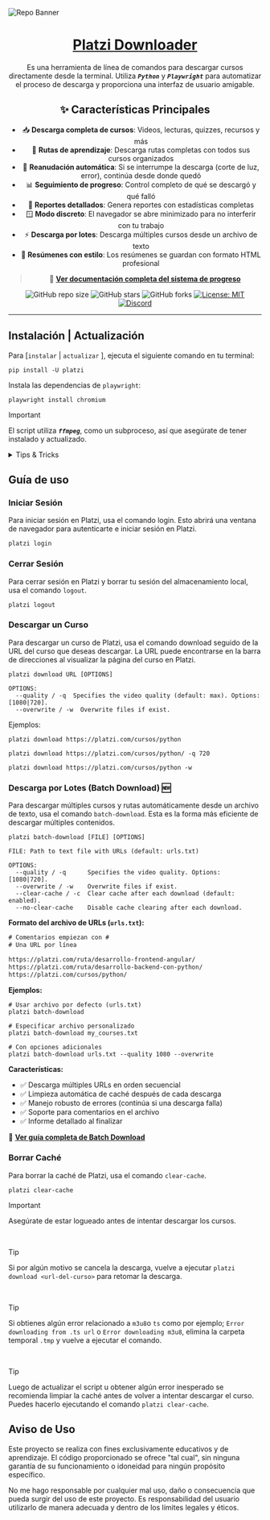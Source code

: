 <!-- markdownlint-disable MD033 MD036 MD041 MD045 MD046 -->

![Repo Banner](https://i.imgur.com/I6zFXds.png)

<div align="center">

<h1 style="border-bottom: none">
    <b><a href="#">Platzi Downloader</a></b>
</h1>

Es una herramienta de línea de comandos para descargar cursos directamente desde la terminal. Utiliza  ***`Python`*** y ***`Playwright`*** para automatizar el proceso de descarga y proporciona una interfaz de usuario amigable.

## ✨ Características Principales

- 📥 **Descarga completa de cursos**: Videos, lecturas, quizzes, recursos y más
- 🎯 **Rutas de aprendizaje**: Descarga rutas completas con todos sus cursos organizados
- 🔄 **Reanudación automática**: Si se interrumpe la descarga (corte de luz, error), continúa desde donde quedó
- 📊 **Seguimiento de progreso**: Control completo de qué se descargó y qué falló
- 💾 **Reportes detallados**: Genera reportes con estadísticas completas
- 🪟 **Modo discreto**: El navegador se abre minimizado para no interferir con tu trabajo
- ⚡ **Descarga por lotes**: Descarga múltiples cursos desde un archivo de texto
- 🎨 **Resúmenes con estilo**: Los resúmenes se guardan con formato HTML profesional

> 📖 **[Ver documentación completa del sistema de progreso](PROGRESS_TRACKING.md)**

![GitHub repo size](https://img.shields.io/github/repo-size/ivansaul/platzi-downloader)
![GitHub stars](https://img.shields.io/github/stars/ivansaul/platzi-downloader)
![GitHub forks](https://img.shields.io/github/forks/ivansaul/platzi-downloader)
[![License: MIT](https://img.shields.io/badge/License-MIT-yellow.svg)](https://opensource.org/licenses/MIT)
[![Discord](https://img.shields.io/badge/-Discord-424549?style=social&logo=discord)](https://discord.gg/tDvybtJ7y9)

</div>

---

## Instalación | Actualización

Para [`instalar` | `actualizar` ], ejecuta el siguiente comando en tu terminal:

```console
pip install -U platzi
```

Instala las dependencias de `playwright`:

```console
playwright install chromium
```

> [!IMPORTANT]
> El script utiliza ***`ffmpeg`***, como un subproceso, así que asegúrate de tener instalado y actualizado.

<details>

<summary>Tips & Tricks</summary>

## FFmpeg Instalación

### Ubuntu / Debian

```console
sudo apt install ffmpeg -y
```

### Arch Linux

```console
sudo pacman -S ffmpeg
```

### Windows [[Tutorial]][ffmpeg-youtube]

Puedes descargar la versión de `ffmpeg` para Windows desde [aquí][ffmpeg]. o algún gestor de paquetes como [`Scoop`][scoop] o [`Chocolatey`][chocolatey].

```console
scoop install ffmpeg
```

</details>

## Guía de uso

### Iniciar Sesión

Para iniciar sesión en Platzi, usa el comando login. Esto abrirá una ventana de navegador para autenticarte e iniciar sesión en Platzi.

```console
platzi login
```

### Cerrar Sesión

Para cerrar sesión en Platzi y borrar tu sesión del almacenamiento local, usa el comando `logout`.

```console
platzi logout
```

### Descargar un Curso

Para descargar un curso de Platzi, usa el comando download seguido de la URL del curso que deseas descargar. La URL puede encontrarse en la barra de direcciones al visualizar la página del curso en Platzi.

```console
platzi download URL [OPTIONS]

OPTIONS:
  --quality / -q  Specifies the video quality (default: max). Options: [1080|720].
  --overwrite / -w  Overwrite files if exist.
```

Ejemplos:

```console
platzi download https://platzi.com/cursos/python
```

```console
platzi download https://platzi.com/cursos/python/ -q 720
```

```console
platzi download https://platzi.com/cursos/python -w
```

### Descarga por Lotes (Batch Download) 🆕

Para descargar múltiples cursos y rutas automáticamente desde un archivo de texto, usa el comando `batch-download`. Esta es la forma más eficiente de descargar múltiples contenidos.

```console
platzi batch-download [FILE] [OPTIONS]

FILE: Path to text file with URLs (default: urls.txt)

OPTIONS:
  --quality / -q      Specifies the video quality. Options: [1080|720].
  --overwrite / -w    Overwrite files if exist.
  --clear-cache / -c  Clear cache after each download (default: enabled).
  --no-clear-cache    Disable cache clearing after each download.
```

**Formato del archivo de URLs (`urls.txt`):**

```txt
# Comentarios empiezan con #
# Una URL por línea

https://platzi.com/ruta/desarrollo-frontend-angular/
https://platzi.com/ruta/desarrollo-backend-con-python/
https://platzi.com/cursos/python/
```

**Ejemplos:**

```console
# Usar archivo por defecto (urls.txt)
platzi batch-download
```

```console
# Especificar archivo personalizado
platzi batch-download my_courses.txt
```

```console
# Con opciones adicionales
platzi batch-download urls.txt --quality 1080 --overwrite
```

**Características:**
- ✅ Descarga múltiples URLs en orden secuencial
- ✅ Limpieza automática de caché después de cada descarga
- ✅ Manejo robusto de errores (continúa si una descarga falla)
- ✅ Soporte para comentarios en el archivo
- ✅ Informe detallado al finalizar

📖 **[Ver guía completa de Batch Download](BATCH_DOWNLOAD.md)**

### Borrar Caché

Para borrar la caché de Platzi, usa el comando `clear-cache`.

```console
platzi clear-cache
```

> [!IMPORTANT]
> Asegúrate de estar logueado antes de intentar descargar los cursos.

<br>

> [!TIP]
> Si por algún motivo se cancela la descarga, vuelve a ejecutar `platzi download <url-del-curso>` para retomar la descarga.

<br>

> [!TIP]
> Si obtienes algún error relacionado a `m3u8`o `ts` como por ejemplo; `Error downloading from .ts url` o `Error downloading m3u8`, elimina la carpeta temporal `.tmp` y vuelve a ejecutar el comando.

<br>

> [!TIP]
> Luego de actualizar el script u obtener algún error inesperado se recomienda limpiar la caché antes de volver a intentar descargar el curso. Puedes hacerlo ejecutando el comando `platzi clear-cache`.

## **Aviso de Uso**

Este proyecto se realiza con fines exclusivamente educativos y de aprendizaje. El código proporcionado se ofrece "tal cual", sin ninguna garantía de su funcionamiento o idoneidad para ningún propósito específico.

No me hago responsable por cualquier mal uso, daño o consecuencia que pueda surgir del uso de este proyecto. Es responsabilidad del usuario utilizarlo de manera adecuada y dentro de los límites legales y éticos.

[ffmpeg]: https://ffmpeg.org
[chocolatey]: https://community.chocolatey.org
[scoop]: https://scoop.sh
[ffmpeg-youtube]: https://youtu.be/JR36oH35Fgg?si=Gerco7SP8WlZVaKM
